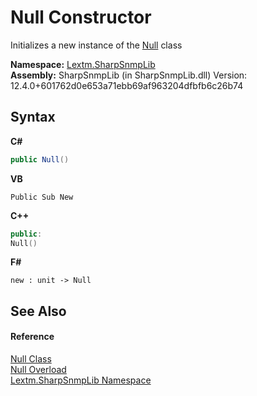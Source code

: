 # Null Constructor 
 

Initializes a new instance of the <a href="T_Lextm_SharpSnmpLib_Null">Null</a> class

**Namespace:**&nbsp;<a href="N_Lextm_SharpSnmpLib">Lextm.SharpSnmpLib</a><br />**Assembly:**&nbsp;SharpSnmpLib (in SharpSnmpLib.dll) Version: 12.4.0+601762d0e653a71ebb69af963204dfbfb6c26b74

## Syntax

**C#**<br />
``` C#
public Null()
```

**VB**<br />
``` VB
Public Sub New
```

**C++**<br />
``` C++
public:
Null()
```

**F#**<br />
``` F#
new : unit -> Null
```


## See Also


#### Reference
<a href="T_Lextm_SharpSnmpLib_Null">Null Class</a><br /><a href="Overload_Lextm_SharpSnmpLib_Null__ctor">Null Overload</a><br /><a href="N_Lextm_SharpSnmpLib">Lextm.SharpSnmpLib Namespace</a><br />